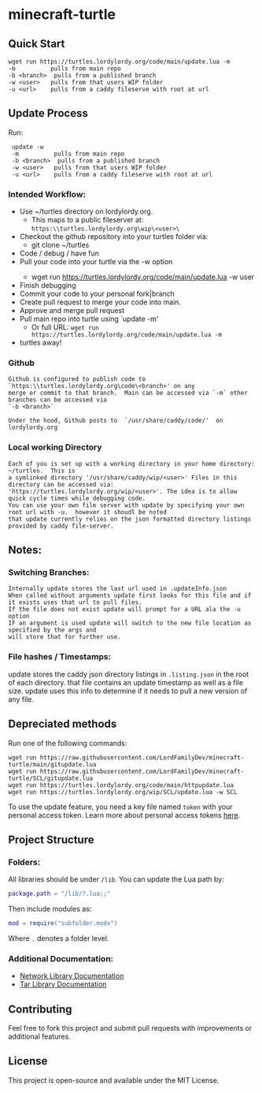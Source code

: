 # minecraft-turtle

## Quick Start
```
wget run https://turtles.lordylordy.org/code/main/update.lua -m
-m          pulls from main repo
-b <branch>  pulls from a published branch
-w <user>   pulls from that users WIP folder
-u <url>    pulls from a caddy fileserve with root at url
```

## Update Process

Run:
```
 update -w
 -m          pulls from main repo
 -b <branch>  pulls from a published branch
 -w <user>   pulls from that users WIP folder
 -u <url>    pulls from a caddy fileserve with root at url
```

### Intended Workflow:
- Use ~/turtles directory on lordylordy.org. 
    - This maps to a public fileserver at: `https:\\turtles.lordylordy.org\wip\<user>\`
- Checkout the github repository into your turtles folder via:
    - git clone <git url> ~/turtles
- Code / debug / have fun
- Pull your code into your turtle via the -w <user> option
    - wget run https://turtles.lordylordy.org/code/main/update.lua -w user
- Finish debugging
- Commit your code to your personal fork|branch
- Create pull request to merge your code into main.
- Approve and merge pull request
- Pull main repo into turtle using `update -m'
    - Or full URL: `wget run https://turtles.lordylordy.org/code/main/update.lua -m`
- turtles away!

### Github
    Github is configured to publish code to `https:\\turtles.lordylordy.org\code\<branch>' on any
    merge or commit to that branch.  Main can be accessed via `-m` other branches can be accessed via
    `-b <branch>`

    Under the hood, Github posts to  `/usr/share/caddy/code/'  on lordylordy.org

### Local working Directory
    Each of you is set up with a working directory in your home directory: ~/turtles.  This is
    a symlinked directory '/usr/share/caddy/wip/<user>' Files in this directory can be accessed via:
    'https://turtles.lordylordy.org/wip/<user>'. The idea is to allow quick cycle times while debugging code.
    You can use your own file server with update by specifying your own root url with -u.  however it shoudl be noted
    that update currently relies on the json formatted directory listings provided by caddy file-server.

## Notes:
### Switching Branches:
    Internally update stores the last url used in .updateInfo.json
    When called without arguments update first looks for this file and if it exists uses that url to pull files.
    If the file does not exist update will prompt for a URL ala the -u option
    IF an argument is used update will switch to the new file location as specified by the args and 
    will store that for further use.

### File hashes / Timestamps:
   update stores the caddy json directory listings in `.listing.json` in the root of each directory.
   that file contains an update timestamp as well as a file size.  update uses this info to determine
   if it needs to pull a new version of any file.


## Depreciated methods
Run one of the following commands:
```
wget run https://raw.githubusercontent.com/LordFamilyDev/minecraft-turtle/main/gitupdate.lua
wget run https://raw.githubusercontent.com/LordFamilyDev/minecraft-turtle/SCL/gitupdate.lua
wget run https://turtles.lordylordy.org/code/main/httpupdate.lua
wget run https://turtles.lordylordy.org/wip/SCL/update.lua -w SCL
```

To use the update feature, you need a key file named `token` with your personal access token. Learn more about personal access tokens [here](https://docs.github.com/en/authentication/keeping-your-account-and-data-secure/managing-your-personal-access-tokens).

## Project Structure

### Folders:
All libraries should be under `/lib`. You can update the Lua path by:
```lua
package.path = "/lib/?.lua;;"
```

Then include modules as:
```lua
mod = require("subfolder.modx")
```
Where `.` denotes a folder level.

### Additional Documentation:
- [Network Library Documentation](lib/net/README.md)
- [Tar Library Documentation](lib/tar/README.md)

## Contributing
Feel free to fork this project and submit pull requests with improvements or additional features.

## License
This project is open-source and available under the MIT License.
